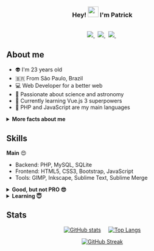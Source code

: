 <h3 align="center">
  Hey!
  <img src="https://media.giphy.com/media/hvRJCLFzcasrR4ia7z/giphy.gif" width="28">
  I'm Patrick
</h3>

<br>
<div align="center">
  <a href="https://www.twitter.com/parkejunior">
    <img src="https://img.shields.io/badge/twitter-%231F222E.svg?&style=for-the-badge&logo=twitter&logoColor=%23E83958" />
  </a>&nbsp;
  <a href="https://www.youtube.com/patrickluan360">
    <img src="https://img.shields.io/badge/youtube-%231F222E.svg?&style=for-the-badge&logo=youtube&logoColor=%23E83958" />
  </a>&nbsp;
  <a href="https://www.linkedin.com/in/patrickluan360">
    <img src="https://img.shields.io/badge/linkedin-%231F222E.svg?&style=for-the-badge&logo=linkedin&logoColor=%23E83958" />
  </a>&nbsp;
</div>

## About me
- :alien: I'm 23 years old
- 🇧🇷 From São Paulo, Brazil
- :computer: Web Developer for a better web
- :rocket: Passionate about science and astronomy
- :muscle: Currently learning Vue.js 3 superpowers
- :elephant: PHP and JavaScript are my main languages

<details>
  <summary><b>More facts about me</b></summary><br>
  <ul>
    <li>🌱 Vegetarian</li>
    <li>🐝 Bee lover</li>
    <li>🚲 BMX rider</li>
    <li>💚 DuoLingo player</li>
  </ul>
</details>

## Skills
**Main** :heart_eyes:

- Backend: PHP, MySQL, SQLite
- Frontend: HTML5, CSS3, Bootstrap, JavaScript
- Tools: GIMP, Inkscape, Sublime Text, Sublime Merge

<details>
  <summary><b>Good, but not PRO 😎</b></summary><br>
  <ul>
    <li>Backend: Node.js</li>
    <li>Frontend: Vue.js, Vuetify, Nuxt.js, Sass</li>
    <li>Tools: Visual Studio Code, Postman</li>
  </ul>
</details>

<details>
  <summary><b>Learning 😇</b></summary><br>
  <ul>
    <li>Backend: Typescript</li>
    <li>Frontend: Vue.js 3, Flutter</li>
    <li>Tools: Krita, Blender</li>
  </ul>
</details>

## Stats

<div align="center">

  [![GitHub stats](https://github-readme-stats.vercel.app/api?username=parkejunior&bg_color=1F222E&title_color=E83958&hide_border=true&text_color=9CA2B8&icon_color=F8D866&show_icons=true&hide_rank=true&hide=prs)](https://github.com/anuraghazra/github-readme-stats)&nbsp;&nbsp;&nbsp;&nbsp;
  [![Top Langs](https://github-readme-stats.vercel.app/api/top-langs/?username=parkejunior&layout=compact&langs_count=6&bg_color=1F222E&title_color=E83958&hide_border=true&text_color=9CA2B8)](https://github.com/anuraghazra/github-readme-stats)

  [![GitHub Streak](https://github-readme-streak-stats.herokuapp.com?user=parkejunior&theme=monokai-metallian&hide_border=true&ring=E83958&fire=E83958)](https://git.io/streak-stats)

</div>
